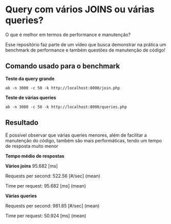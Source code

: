 # Query com vários JOINS ou várias queries?

O que é melhor em termos de performance e manutenção?

Esse repositório faz parte de um vídeo que busca
demonstrar na prática um benchmark de performance
e também questões de manutenção de código!


## Comando usado para o benchmark

**Teste da query grande**
```shell
ab -n 3000 -c 50 -k http://localhost:8000/join.php
```


**Teste de várias queries**
```shell
ab -n 3000 -c 50 -k http://localhost:8000/queries.php
```


## Resultado

É possível observar que várias queries menores, além
de facilitar a manutenção do código, também são mais
performáticas, tendo um tempo de resposta muito menor

**Tempo médio de respostas**

**Vários joins** 95.682 [ms]

Requests per second:    522.56 [#/sec] (mean)

Time per request:       95.682 [ms] (mean)


**Várias queries**

Requests per second:    981.85 [#/sec] (mean)

Time per request:       50.924 [ms] (mean)

